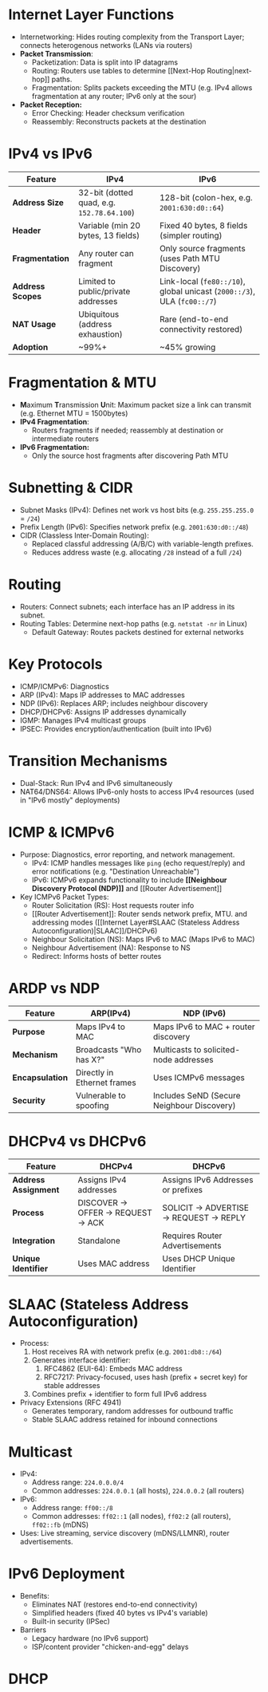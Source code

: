 # Internet Layer Functions
- Internetworking: Hides routing complexity from the Transport Layer; connects heterogenous networks (LANs via routers)
- **Packet Transmission**:
	- Packetization: Data is split into IP datagrams
	- Routing: Routers use tables to determine [[Next-Hop Routing|next-hop]] paths.
	- Fragmentation: Splits packets exceeding the MTU (e.g. IPv4 allows fragmentation at any router; IPv6 only at the sour)
- **Packet Reception:**
	- Error Checking: Header checksum verification
	- Reassembly: Reconstructs packets at the destination

# IPv4 vs IPv6

| Feature            | IPv4                                       | IPv6                                                                    |
| ------------------ | ------------------------------------------ | ----------------------------------------------------------------------- |
| **Address Size**   | 32-bit (dotted quad, e.g. `152.78.64.100`) | 128-bit (colon-hex, e.g. `2001:630:d0::64`)                             |
| **Header**         | Variable (min 20 bytes, 13 fields)         | Fixed 40 bytes, 8 fields (simpler routing)                              |
| **Fragmentation**  | Any router can fragment                    | Only source fragments (uses Path MTU Discovery)                         |
| **Address Scopes** | Limited to public/private addresses        | Link-local (`fe80::/10`), global unicast (`2000::/3`), ULA (`fc00::/7`) |
| **NAT Usage**      | Ubiquitous (address exhaustion)            | Rare (end-to-end connectivity restored)                                 |
| **Adoption**       | ~99%+                                      | ~45% growing                                                            |
# Fragmentation & MTU
- **M**aximum **T**ransmission **U**nit: Maximum packet size a link can transmit (e.g. Ethernet MTU = 1500bytes)
- **IPv4 Fragmentation**:
	- Routers fragments if needed; reassembly at destination or intermediate routers
- **IPv6 Fragmentation:**
	- Only the source host fragments after discovering Path MTU

# Subnetting & CIDR
- Subnet Masks (IPv4): Defines net work vs host bits (e.g. `255.255.255.0` = `/24`)
- Prefix Length (IPv6): Specifies network prefix (e.g. `2001:630:d0::/48`)
- CIDR (Classless Inter-Domain Routing):
	- Replaced classful addressing (A/B/C) with variable-length prefixes.
	- Reduces address waste (e.g. allocating `/28` instead of a full `/24`)

# Routing
- Routers: Connect subnets; each interface has an IP address in its subnet.
- Routing Tables: Determine next-hop paths (e.g. `netstat -nr` in Linux)
	- Default Gateway: Routes packets destined for external networks

# Key Protocols
- ICMP/ICMPv6: Diagnostics
- ARP (IPv4): Maps IP addresses to MAC addresses
- NDP (IPv6): Replaces ARP; includes neighbour discovery
- DHCP/DHCPv6: Assigns IP addresses dynamically
- IGMP: Manages IPv4 multicast groups
- IPSEC: Provides encryption/authentication (built into IPv6)

# Transition Mechanisms
- Dual-Stack: Run IPv4 and IPv6 simultaneously
- NAT64/DNS64: Allows IPv6-only hosts to access IPv4 resources (used in "IPv6 mostly" deployments)  

# ICMP & ICMPv6
- Purpose: Diagnostics, error reporting, and network management.
	- IPv4: ICMP handles messages like `ping` (echo request/reply) and error notifications (e.g. "Destination Unreachable")
	- IPv6: ICMPv6 expands functionality to include **[[Neighbour Discovery Protocol (NDP)]]** and [[Router Advertisement]]
- Key ICMPv6 Packet Types:
	- Router Solicitation (RS): Host requests router info
	- [[Router Advertisement]]: Router sends network prefix, MTU. and addressing modes ([[Internet Layer#SLAAC (Stateless Address Autoconfiguration)|SLAAC]]/DHCPv6)
	- Neighbour Solicitation (NS): Maps IPv6 to MAC (Maps IPv6 to MAC)
	- Neighbour Advertisement (NA): Response to NS
	- Redirect: Informs hosts of better routes

# ARDP vs NDP

| Feature           | ARP(IPv4)                   | NDP (IPv6)                                 |
| ----------------- | --------------------------- | ------------------------------------------ |
| **Purpose**       | Maps IPv4 to MAC            | Maps IPv6 to MAC + router discovery        |
| **Mechanism**     | Broadcasts "Who has X?"     | Multicasts to solicited-node addresses     |
| **Encapsulation** | Directly in Ethernet frames | Uses ICMPv6 messages                       |
| **Security**      | Vulnerable to spoofing      | Includes SeND (Secure Neighbour Discovery) |
# DHCPv4 vs DHCPv6

| Feature                | DHCPv4                                       | DHCPv6                                            |
| ---------------------- | -------------------------------------------- | ------------------------------------------------- |
| **Address Assignment** | Assigns IPv4 addresses                       | Assigns IPv6 Addresses or prefixes                |
| **Process**            | DISCOVER $\to$ OFFER $\to$ REQUEST $\to$ ACK | SOLICIT $\to$ ADVERTISE $\to$ REQUEST $\to$ REPLY |
| **Integration**        | Standalone                                   | Requires Router Advertisements                    |
| **Unique Identifier**  | Uses MAC address                             | Uses DHCP Unique Identifier                       |

# SLAAC (Stateless Address Autoconfiguration)
- Process:
	1. Host receives RA with network prefix (e.g. `2001:db8::/64`)
	2. Generates interface identifier:
		1. RFC4862 (EUI-64): Embeds MAC address
		2. RFC7217: Privacy-focused, uses hash (prefix + secret key) for stable addresses
	3. Combines prefix + identifier to form full IPv6 address
- Privacy Extensions (RFC 4941)
	- Generates temporary, random addresses for outbound traffic
	- Stable SLAAC address retained for inbound connections

# Multicast
- IPv4:
	- Address range: `224.0.0.0/4` 
	- Common addresses: `224.0.0.1` (all hosts), `224.0.0.2` (all routers)
- IPv6:
	- Address range: `ff00::/8`
	- Common addresses: `ff02::1` (all nodes), `ff02:2` (all routers), `ff02::fb` (mDNS)
- Uses: Live streaming, service discovery (mDNS/LLMNR), router advertisements.

# IPv6 Deployment
- Benefits:
	- Eliminates NAT (restores end-to-end connectivity)
	- Simplified headers (fixed 40 bytes vs IPv4's variable)
	- Built-in security (IPSec)
- Barriers
	- Legacy hardware (no IPv6 support)
	- ISP/content provider "chicken-and-egg" delays

# DHCP